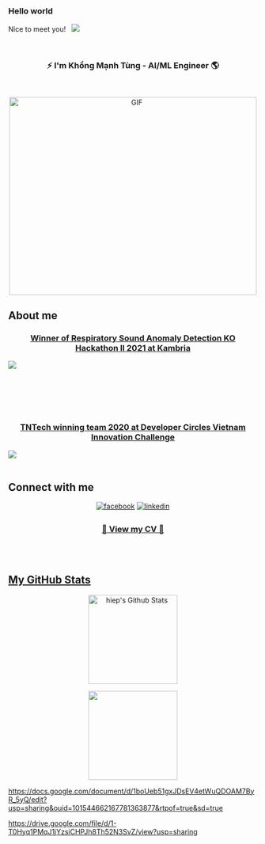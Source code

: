 ### Hello world <img src="https://media2.giphy.com/media/Wj7lNjMNDxSmc/giphy.gif?cid=ecf05e47m0knl5dx9e5awx1kl66rgh1b4ubfo4le4rnx9tuq&rid=giphy.gif&ct=g" width="15px">
Nice to meet you! &nbsp; ![](https://visitor-badge.glitch.me/badge?page_id=manhtung001.manhtung001)  

<br />
 
### <div align="center">⚡ I'm Khổng Mạnh Tùng - AI/ML Engineer 🌎</div>

<br/>


<p align="center"><img align="center" alt="GIF" src="https://media1.giphy.com/media/iPj5oRtJzQGxwzuCKV/giphy.gif?cid=ecf05e47k1h5goou0qj495z3d91u006pvuyjljbh12vbx95t&rid=giphy.gif&ct=g" width="500" height="400" /></p>

## About me
###  <div align="center"> <a href="https://www.facebook.com/KambriaNetwork/posts/889369005090505" target="_blank">Winner of Respiratory Sound Anomaly Detection KO Hackathon II 2021 at Kambria</a> </div>
<a href="https://www.facebook.com/KambriaNetwork/posts/889369005090505">
<img align="center" src="https://i.imgur.com/Vgp3R3n.jpeg" />
</a>

<br/>
<br/>
<br/>
<br/>
<br/>
<br/>

###  <div align="center"> <a href="https://www.facebook.com/DevCVNInnovationChallenge/posts/3429960767101787" target="_blank">TNTech winning team 2020 at Developer Circles Vietnam Innovation Challenge</a></div>
<a href="https://www.facebook.com/DevCVNInnovationChallenge/posts/3429960767101787">
<img align="center" src="https://i.imgur.com/HwPaMJF.jpeg" />
</a> 
<br/>

<br />

## Connect with me 
<div align="center">  
<a href="https://www.facebook.com/manhtung001" target="_blank"><img src=https://img.shields.io/badge/facebook-%232E87FB.svg?&style=for-the-badge&logo=facebook&logoColor=white alt=facebook style="margin-bottom: 5px;" /></a>
<a href="https://www.linkedin.com/in/tungkm" target="_blank"><img src=https://img.shields.io/badge/linkedin-%231E77B5.svg?&style=for-the-badge&logo=linkedin&logoColor=white alt=linkedin style="margin-bottom: 5px;" /></a>

###  <div align="center"> <a href="https://drive.google.com/file/d/18SozOZ_P8q2I4KvDuUxv05aO-ARi74Bd" target="_blank">📝 View my CV 🚀</div>



</div>
  
<br /> 
  

</br>

## My GitHub Stats
 
<p align="center"><img height="180em" src="https://github-readme-stats.vercel.app/api?username=manhtung001&include_all_commits=true&count_private=true&show_icons=true&line_height=20&title_color=7A7ADB&icon_color=2234AE&text_color=D3D3D3&bg_color=0,000000,130F40" alt="hiep's Github Stats"></p>
<p align="center"><img height="180em" src="https://github-readme-stats.vercel.app/api/top-langs/?username=manhtung001&exclude_repo=KNN-Image Classification&show_icons=true&hide_border=true&layout=compact&langs_count=8"/>
</p>

https://docs.google.com/document/d/1boUeb51gxJDsEV4etWuQDOAM7ByR_5yQ/edit?usp=sharing&ouid=101544662167781363877&rtpof=true&sd=true

https://drive.google.com/file/d/1-T0Hyq1PMqJ1jYzsiCHPJh8Th52N3SvZ/view?usp=sharing
